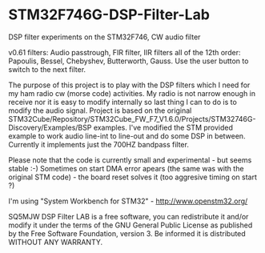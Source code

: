 # STM32F746G-DSP-Filter-Lab
DSP filter experiments on the STM32F746, CW audio filter

v0.61 filters: Audio passtrough, FIR filter, IIR filters all of the 12th order: Papoulis, Bessel, Chebyshev, Butterworth, Gauss.
Use the user button to switch to the next filter.

The purpose of this project is to play with the DSP filters which I need for my ham radio cw (morse code) activities. My radio is not narrow enough in receive nor it is easy to modify internally so last thing I can to do is to modify the audio signal. Project is based on the original STM32Cube/Repository/STM32Cube_FW_F7_V1.6.0/Projects/STM32746G-Discovery/Examples/BSP examples. I've modified the STM provided example to work audio line-int to line-out and do some DSP in between. Currently it implements just the 700HZ bandpass filter.

Please note that the code is currently small and experimental - but seems stable :-) Sometimes on start DMA error apears (the same was with the original STM code) - the board reset solves it (too aggresive timing on start ?)
 
I'm using "System Workbench for STM32" - http://www.openstm32.org/

SQ5MJW DSP Filter LAB is a free software, you can redistribute it and/or modify it under the terms of the GNU General Public License as published by the Free Software Foundation, version 3. Be informed it is distributed WITHOUT ANY WARRANTY.